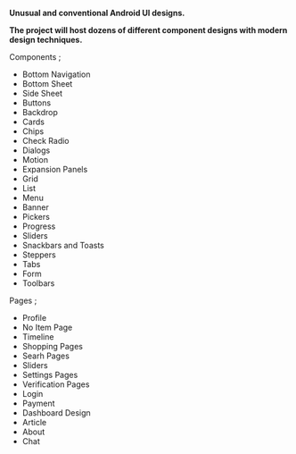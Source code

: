 <b>Unusual and conventional Android UI designs.</b>

<b> The project will host dozens of different component designs with modern design techniques.</b>


Components ;

- Bottom Navigation
- Bottom Sheet
- Side Sheet
- Buttons
- Backdrop
- Cards
- Chips
- Check Radio
- Dialogs
- Motion
- Expansion Panels
- Grid
- List
- Menu
- Banner
- Pickers
- Progress
- Sliders
- Snackbars and Toasts
- Steppers
- Tabs
- Form
- Toolbars

Pages ;

- Profile
- No Item Page
- Timeline
- Shopping Pages
- Searh Pages
- Sliders
- Settings Pages
- Verification Pages
- Login
- Payment
- Dashboard Design
- Article
- About
- Chat





